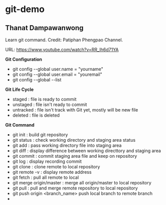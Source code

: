 # git-demo
## Thanat Dampawanwong

Learn git command. Credit: Patiphan Phengpao Channel.

URL: https://www.youtube.com/watch?v=RR_Ih6d71YA

**Git Configuration**
* git config --global user.name = "yourname"
* git config --global user.email = "youremail"
* git config --global --list

**Git Life Cycle**
* staged : file is ready to commit
* unstaged : file isn't ready to commit
* untracked : file isn't track with Git yet, mostly will be new file
* deleted : file is deleted

**Git Command**
* git init : build git repository
* git status : check working directory and staging area status
* git add : pass working directory file into staging area
* git diff : display difference between working directtory and staging area
* git commit : commit staging area file and keep on repository
* git log : display recording commit
* git clone : clone remote to local repository
* git remote -v : display remote address
* git fetch : pull all remote to local
* git merge origin/master : merge all origin/master to local repository
* git pull : pull and merge remote repository to local repository
* git push origin <branch_name> push local branch to remote branch
* 
